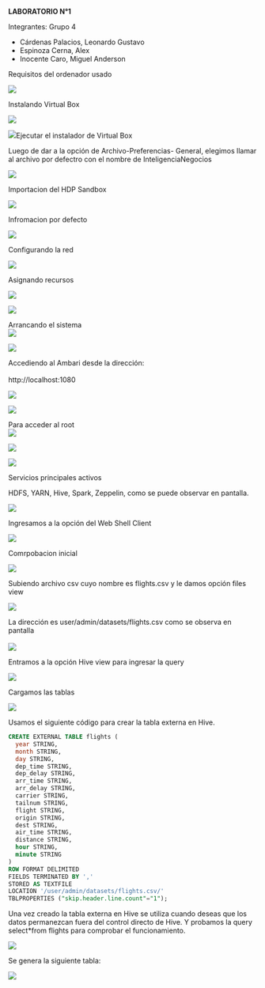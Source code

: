 ﻿**LABORATORIO N°1**

Integrantes:                                                                                                                                                               Grupo 4

- Cárdenas Palacios, Leonardo Gustavo
- Espinoza Cerna, Alex
- Inocente Caro, Miguel Anderson


Requisitos del ordenador usado

![](imagenes/Aspose.Words.f926092b-9ef6-410d-8fcc-eacb01ecb3dc.001.png)

Instalando Virtual Box

![](imagenes/Aspose.Words.f926092b-9ef6-410d-8fcc-eacb01ecb3dc.002.png)

![](imagenes/Aspose.Words.f926092b-9ef6-410d-8fcc-eacb01ecb3dc.003.png)Ejecutar el instalador de Virtual Box


Luego de dar a la opción de Archivo-Preferencias- General, elegimos llamar al archivo por defectro con el nombre de InteligenciaNegocios

![](imagenes/Aspose.Words.f926092b-9ef6-410d-8fcc-eacb01ecb3dc.004.png)


Importacion del HDP Sandbox

![](imagenes/Aspose.Words.f926092b-9ef6-410d-8fcc-eacb01ecb3dc.005.png)

Infromacion por defecto

![](imagenes/Aspose.Words.f926092b-9ef6-410d-8fcc-eacb01ecb3dc.006.png)



Configurando la red

![](imagenes/Aspose.Words.f926092b-9ef6-410d-8fcc-eacb01ecb3dc.007.png)

Asignando recursos

![](imagenes/Aspose.Words.f926092b-9ef6-410d-8fcc-eacb01ecb3dc.008.png)

![](imagenes/Aspose.Words.f926092b-9ef6-410d-8fcc-eacb01ecb3dc.009.png)

Arrancando el sistema\
![](imagenes/Aspose.Words.f926092b-9ef6-410d-8fcc-eacb01ecb3dc.010.png)


![](imagenes/Aspose.Words.f926092b-9ef6-410d-8fcc-eacb01ecb3dc.011.png)


Accediendo al Ambari desde la dirección: \
\
http://localhost:1080 

![](imagenes/Aspose.Words.f926092b-9ef6-410d-8fcc-eacb01ecb3dc.012.png)

![](imagenes/Aspose.Words.f926092b-9ef6-410d-8fcc-eacb01ecb3dc.013.png)

Para acceder al root\
![](imagenes/Aspose.Words.f926092b-9ef6-410d-8fcc-eacb01ecb3dc.014.png)

![](imagenes/Aspose.Words.f926092b-9ef6-410d-8fcc-eacb01ecb3dc.015.png)



![](imagenes/Aspose.Words.f926092b-9ef6-410d-8fcc-eacb01ecb3dc.016.png)



Servicios principales activos 

HDFS, YARN, Hive, Spark, Zeppelin, como se puede observar en pantalla.

![](imagenes/Aspose.Words.f926092b-9ef6-410d-8fcc-eacb01ecb3dc.017.png)


Ingresamos a la opción del Web Shell Client

![](imagenes/Aspose.Words.f926092b-9ef6-410d-8fcc-eacb01ecb3dc.018.png)

Comrpobacion inicial

![](imagenes/Aspose.Words.f926092b-9ef6-410d-8fcc-eacb01ecb3dc.019.png)

Subiendo archivo csv cuyo nombre es flights.csv y le damos opción files view

![](imagenes/Aspose.Words.f926092b-9ef6-410d-8fcc-eacb01ecb3dc.020.png)



La dirección es user/admin/datasets/flights.csv como se observa en pantalla\
\
![](imagenes/Aspose.Words.f926092b-9ef6-410d-8fcc-eacb01ecb3dc.021.png)

Entramos a la opción Hive view para ingresar la query 

![](imagenes/Aspose.Words.f926092b-9ef6-410d-8fcc-eacb01ecb3dc.022.png)




Cargamos las tablas


![](imagenes/Aspose.Words.f926092b-9ef6-410d-8fcc-eacb01ecb3dc.023.png)

Usamos el siguiente código para crear la tabla externa en Hive.

```sql
CREATE EXTERNAL TABLE flights (
  year STRING,
  month STRING,
  day STRING,
  dep_time STRING,
  dep_delay STRING,
  arr_time STRING,
  arr_delay STRING,
  carrier STRING,
  tailnum STRING,
  flight STRING,
  origin STRING,
  dest STRING,
  air_time STRING,
  distance STRING,
  hour STRING,
  minute STRING
)
ROW FORMAT DELIMITED
FIELDS TERMINATED BY ','
STORED AS TEXTFILE
LOCATION '/user/admin/datasets/flights.csv/'
TBLPROPERTIES ("skip.header.line.count"="1");
```
Una vez creado la  tabla externa en Hive se utiliza cuando deseas que los datos permanezcan fuera del control directo de Hive. Y probamos la query select\*from flights para comprobar el funcionamiento.

![](imagenes/Aspose.Words.f926092b-9ef6-410d-8fcc-eacb01ecb3dc.024.png)



Se genera la siguiente tabla:

![](imagenes/Aspose.Words.f926092b-9ef6-410d-8fcc-eacb01ecb3dc.025.png)





